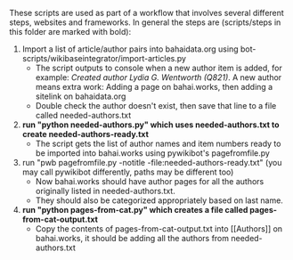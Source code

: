 These scripts are used as part of a workflow that involves several different steps, websites and frameworks. In general the steps are (scripts/steps in this folder are marked with bold):

1. Import a list of article/author pairs into bahaidata.org using bot-scripts/wikibaseintegrator/import-articles.py
   - The script outputs to console when a new author item is added, for example: *Created author Lydia G. Wentworth (Q821)*. A new author means extra work: Adding a page on bahai.works, then adding a sitelink on bahaidata.org
   - Double check the author doesn't exist, then save that line to a file called needed-authors.txt
2. **run "python needed-authors.py" which uses needed-authors.txt to create needed-authors-ready.txt**
   - The script gets the list of author names and item numbers ready to be imported into bahai.works using pywikibot's pagefromfile.py
3. run "pwb pagefromfile.py -notitle -file:needed-authors-ready.txt" (you may call pywikibot differently, paths may be different too)
   - Now bahai.works should have author pages for all the authors originally listed in needed-authors.txt.
   - They should also be categorized appropriately based on last name.
4. **run "python pages-from-cat.py" which creates a file called pages-from-cat-output.txt**
   - Copy the contents of pages-from-cat-output.txt into [[Authors]] on bahai.works, it should be adding all the authors from needed-authors.txt

